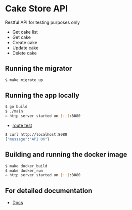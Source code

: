 # Cake Store API

Restful API for testing purposes only
- Get cake list
- Get cake
- Create cake
- Update cake
- Delete cake

## Running the migrator

```sh
$ make migrate_up
```

## Running the app locally

```sh
$ go build
$ ./main
⇨ http server started on [::]:8080
``` 
- [route test](http://localhost:8080)

```sh
$ curl http://localhost:8080
{"message":"API OK"}
```

## Building and running the docker image

```sh
$ make docker_build
$ make docker_run
⇨ http server started on [::]:8080
```

## For detailed documentation

- [Docs](http://localhost:8080/docs/)
